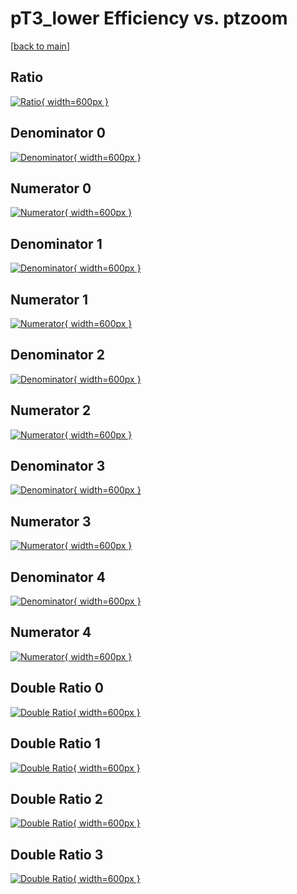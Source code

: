 # pT3_lower Efficiency vs. ptzoom

[[back to main](./)]



## Ratio

[![Ratio](../mtv/var/pT3_lower_xtr_11_1_eff_ptzoom.png){ width=600px }](../mtv/var/pT3_lower_xtr_11_1_eff_ptzoom.pdf)

## Denominator 0

[![Denominator](../mtv/den/pT3_lower_xtr_11_1_eff_ptzoom_den0.png){ width=600px }](../mtv/den/pT3_lower_xtr_11_1_eff_ptzoom_den0.pdf)

## Numerator 0

[![Numerator](../mtv/num/pT3_lower_xtr_11_1_eff_ptzoom_num0.png){ width=600px }](../mtv/num/pT3_lower_xtr_11_1_eff_ptzoom_num0.pdf)

## Denominator 1

[![Denominator](../mtv/den/pT3_lower_xtr_11_1_eff_ptzoom_den1.png){ width=600px }](../mtv/den/pT3_lower_xtr_11_1_eff_ptzoom_den1.pdf)

## Numerator 1

[![Numerator](../mtv/num/pT3_lower_xtr_11_1_eff_ptzoom_num1.png){ width=600px }](../mtv/num/pT3_lower_xtr_11_1_eff_ptzoom_num1.pdf)

## Denominator 2

[![Denominator](../mtv/den/pT3_lower_xtr_11_1_eff_ptzoom_den2.png){ width=600px }](../mtv/den/pT3_lower_xtr_11_1_eff_ptzoom_den2.pdf)

## Numerator 2

[![Numerator](../mtv/num/pT3_lower_xtr_11_1_eff_ptzoom_num2.png){ width=600px }](../mtv/num/pT3_lower_xtr_11_1_eff_ptzoom_num2.pdf)

## Denominator 3

[![Denominator](../mtv/den/pT3_lower_xtr_11_1_eff_ptzoom_den3.png){ width=600px }](../mtv/den/pT3_lower_xtr_11_1_eff_ptzoom_den3.pdf)

## Numerator 3

[![Numerator](../mtv/num/pT3_lower_xtr_11_1_eff_ptzoom_num3.png){ width=600px }](../mtv/num/pT3_lower_xtr_11_1_eff_ptzoom_num3.pdf)

## Denominator 4

[![Denominator](../mtv/den/pT3_lower_xtr_11_1_eff_ptzoom_den4.png){ width=600px }](../mtv/den/pT3_lower_xtr_11_1_eff_ptzoom_den4.pdf)

## Numerator 4

[![Numerator](../mtv/num/pT3_lower_xtr_11_1_eff_ptzoom_num4.png){ width=600px }](../mtv/num/pT3_lower_xtr_11_1_eff_ptzoom_num4.pdf)

## Double Ratio 0

[![Double Ratio](../mtv/ratio/pT3_lower_xtr_11_1_eff_ptzoom_ratio0.png){ width=600px }](../mtv/ratio/pT3_lower_xtr_11_1_eff_ptzoom_ratio0.pdf)

## Double Ratio 1

[![Double Ratio](../mtv/ratio/pT3_lower_xtr_11_1_eff_ptzoom_ratio1.png){ width=600px }](../mtv/ratio/pT3_lower_xtr_11_1_eff_ptzoom_ratio1.pdf)

## Double Ratio 2

[![Double Ratio](../mtv/ratio/pT3_lower_xtr_11_1_eff_ptzoom_ratio2.png){ width=600px }](../mtv/ratio/pT3_lower_xtr_11_1_eff_ptzoom_ratio2.pdf)

## Double Ratio 3

[![Double Ratio](../mtv/ratio/pT3_lower_xtr_11_1_eff_ptzoom_ratio3.png){ width=600px }](../mtv/ratio/pT3_lower_xtr_11_1_eff_ptzoom_ratio3.pdf)


